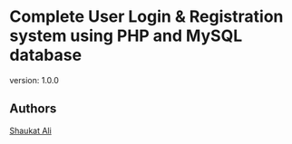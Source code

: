 # Complete User Login & Registration system using PHP and MySQL database
version: 1.0.0

## Authors

[Shaukat Ali](https://github.com/shauky6963)
